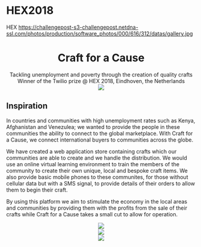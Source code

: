 # HEX2018
HEX
https://challengepost-s3-challengepost.netdna-ssl.com/photos/production/software_photos/000/616/312/datas/gallery.jpg

<div align="center"><h1>Craft for a Cause</h1></div>
<div align="center">Tackling unemployment and poverty through the creation of quality crafts<br>Winner of the Twilio prize @ HEX 2018, Eindhoven, the Netherlands</div>

<div align="center"><img src="https://challengepost-s3-challengepost.netdna-ssl.com/photos/production/software_photos/000/616/312/datas/gallery.jpg" /></div>

## Inspiration
In countries and communities with high unemployment rates such as Kenya, Afghanistan and Venezulea; we wanted to provide the people in these communities the ability to connect to the global marketplace. With Craft for a Cause, we connect international buyers to communities across the globe.

We have created a web application store containing crafts which our communities are able to create and we handle the distribution. We would use an online virtual learning environment to train the members of the community to create their own unique, local and bespoke craft items. We also provide basic mobile phones to these communites, for those without cellular data but with a SMS signal, to provide details of their orders to allow them to begin their craft.

By using this platform we aim to stimulate the economy in the local areas and communities by providing them with the profits from the sale of their crafts while Craft for a Cause takes a small cut to allow for operation.

<div align="center"><img src="https://challengepost-s3-challengepost.netdna-ssl.com/photos/production/software_photos/000/616/317/datas/gallery.jpg" /></div>

<div align="center"><img src="https://challengepost-s3-challengepost.netdna-ssl.com/photos/production/software_photos/000/616/315/datas/gallery.jpg" /></div>

<div align="center"><img src="https://challengepost-s3-challengepost.netdna-ssl.com/photos/production/software_photos/000/616/318/datas/gallery.jpg" /></div>
